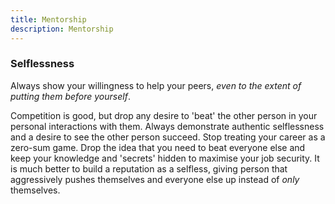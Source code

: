 ```yaml
---
title: Mentorship
description: Mentorship
---
```


### Selflessness
Always show your willingness to help your peers, *even to the extent of putting them before yourself*.

Competition is good, but drop any desire to 'beat' the other person in your personal interactions with them. Always demonstrate authentic selflessness and a desire to see the other person succeed. Stop treating your career as a zero-sum game. Drop the idea that you need to beat everyone else and keep your knowledge and 'secrets' hidden to maximise your job security. It is much better to build a reputation as a selfless, giving person that aggressively pushes themselves and everyone else up instead of *only* themselves.
